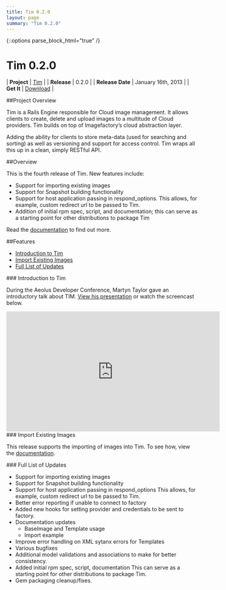 ```yaml
---
title: Tim 0.2.0
layout: page
summary: "Tim 0.2.0"
---
```

{::options parse_block_html="true" /}

Tim 0.2.0
==========

<div class='container_24'>
  <div class='grid_8'>

| **Project**      | [Tim](https://github.com/aeolus-incubator/tim) |
| **Release**      | 0.2.0          |
| **Release Date** | January 16th, 2013 |
| **Get It**       | [Download](http://rubygems.org/gems/tim) |

  </div>
  <div class='grid_16'>

<div class="section-grouping">

##Project Overview

Tim is a Rails Engine responsible for Cloud image management.  It  allows clients to create, delete and upload images to a multitude of Cloud providers.  Tim builds on top of Imagefactory’s cloud abstraction layer.

Adding the ability for clients to store meta-data (used for searching and sorting) as well as versioning and support for access control.  Tim wraps all this up in a clean, simply RESTful API.

</div>

<div class="section-grouping">

##Overview

This is the fourth release of Tim.  New features include:

* Support for importing existing images
* Support for Snapshot building functionality
* Support for host application passing in respond_options.  This allows, for example, custom redirect url to be passed to Tim.
* Addition of initial rpm spec, script, and documentation; this can serve as a starting point for other distributions to package Tim

Read the [documentation](http://rubydoc.info/gems/tim/0.2.0/frames) to find out more.

</div>

<div class="section-grouping">

##Features

- [Introduction to Tim](#introduction)
- [Import Existing Images](#import)
- [Full List of Updates](#full)

</div>

<div id="feature1" class="section-grouping">
### Introduction to Tim

During the Aeolus Developer Conference, Martyn Taylor gave an introductory talk about TIM.  [View his presentation](http://www.aeolusproject.org/docs/presentations/2012-nov-conference/tim.odp) or watch the screencast below.

<iframe width="560" height="315" src="http://www.youtube.com/embed/eYmzoOWeykM" frameborder="0" allowfullscreen></iframe>

</div>
<div id="import" class="section-grouping">
### Import Existing Images

This release supports the importing of images into Tim.  To see how, view the [documentation](http://rubydoc.info/gems/tim/0.2.0/file/README.rdoc#Import_Image).
</div>
<div id="full" class="section-grouping">
### Full List of Updates

* Support for importing existing images
* Support for Snapshot building functionality
* Support for host application passing in respond_options
   This allows, for example, custom redirect url to be passed to Tim.
* Better error reporting if unable to connect to factory
* Added new hooks for setting provider and credentials to be sent to
   factory.
* Documentation updates
   * BaseImage and Template usage
   *  Import example
* Improve error handling on XML sytanx errors for Templates
* Various bugfixes
* Additional model validations and associations to make for better
   consistency.
* Added initial rpm spec, script, documentation
   This can serve as a starting point for other distributions to
   package Tim.
* Gem packaging cleanup/fixes.
</div>

  </div>
</div>